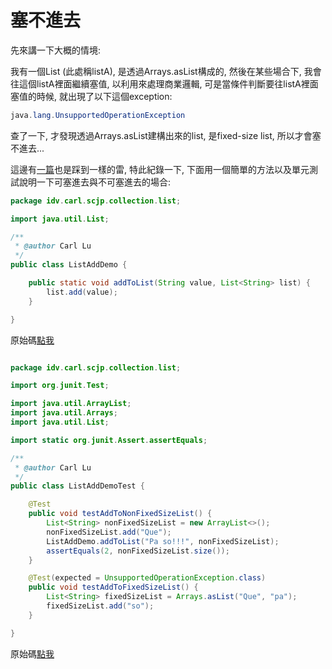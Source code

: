 # 塞不進去

先來講一下大概的情境:

我有一個List \(此處稱listA\), 是透過Arrays.asList構成的, 然後在某些場合下, 我會往這個listA裡面繼續塞值, 以利用來處理商業邏輯, 可是當條件判斷要往listA裡面塞值的時候, 就出現了以下這個exception:

```java
java.lang.UnsupportedOperationException
```

查了一下, 才發現透過Arrays.asList建構出來的list, 是fixed-size list, 所以才會塞不進去...

這邊有[一篇](https://stackoverflow.com/questions/2965747/why-do-i-get-an-unsupportedoperationexception-when-trying-to-remove-an-element-f)也是踩到一樣的雷, 特此紀錄一下, 下面用一個簡單的方法以及單元測試說明一下可塞進去與不可塞進去的場合:

```java
package idv.carl.scjp.collection.list;

import java.util.List;

/**
 * @author Carl Lu
 */
public class ListAddDemo {

    public static void addToList(String value, List<String> list) {
        list.add(value);
    }

}
```

原始碼[點我](https://github.com/yotsuba1022/scjp/blob/master/src/main/java/idv/carl/scjp/collection/list/ListAddDemo.java)

```java

package idv.carl.scjp.collection.list;

import org.junit.Test;

import java.util.ArrayList;
import java.util.Arrays;
import java.util.List;

import static org.junit.Assert.assertEquals;

/**
 * @author Carl Lu
 */
public class ListAddDemoTest {

    @Test
    public void testAddToNonFixedSizeList() {
        List<String> nonFixedSizeList = new ArrayList<>();
        nonFixedSizeList.add("Que");
        ListAddDemo.addToList("Pa so!!!", nonFixedSizeList);
        assertEquals(2, nonFixedSizeList.size());
    }

    @Test(expected = UnsupportedOperationException.class)
    public void testAddToFixedSizeList() {
        List<String> fixedSizeList = Arrays.asList("Que", "pa");
        fixedSizeList.add("so");
    }

}
```

原始碼[點我](https://github.com/yotsuba1022/scjp/blob/master/src/test/java/idv/carl/scjp/collection/list/ListAddDemoTest.java)

